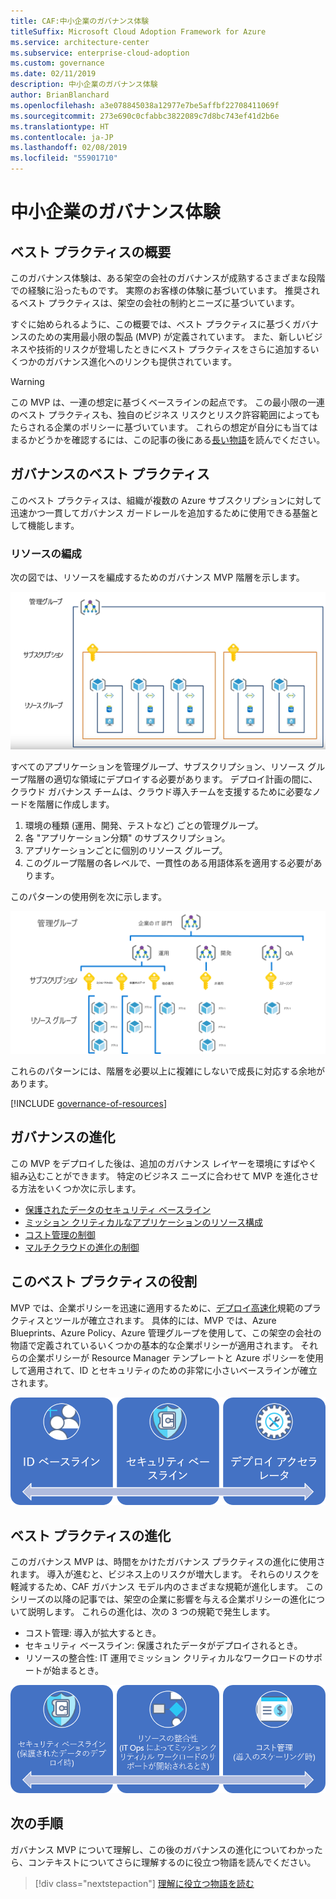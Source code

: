 ```yaml
---
title: CAF:中小企業のガバナンス体験
titleSuffix: Microsoft Cloud Adoption Framework for Azure
ms.service: architecture-center
ms.subservice: enterprise-cloud-adoption
ms.custom: governance
ms.date: 02/11/2019
description: 中小企業のガバナンス体験
author: BrianBlanchard
ms.openlocfilehash: a3e078845038a12977e7be5affbf22708411069f
ms.sourcegitcommit: 273e690c0cfabbc3822089c7d8bc743ef41d2b6e
ms.translationtype: HT
ms.contentlocale: ja-JP
ms.lasthandoff: 02/08/2019
ms.locfileid: "55901710"
---
```

# <a name="small-to-medium-enterprise-governance-journey"></a>中小企業のガバナンス体験

## <a name="best-practice-overview"></a>ベスト プラクティスの概要

このガバナンス体験は、ある架空の会社のガバナンスが成熟するさまざまな段階での経験に沿ったものです。 実際のお客様の体験に基づいています。 推奨されるベスト プラクティスは、架空の会社の制約とニーズに基づいています。

すぐに始められるように、この概要では、ベスト プラクティスに基づくガバナンスのための実用最小限の製品 (MVP) が定義されています。 また、新しいビジネスや技術的リスクが登場したときにベスト プラクティスをさらに追加するいくつかのガバナンス進化へのリンクも提供されています。

> [!WARNING]
> この MVP は、一連の想定に基づくベースラインの起点です。 この最小限の一連のベスト プラクティスも、独自のビジネス リスクとリスク許容範囲によってもたらされる企業のポリシーに基づいています。 これらの想定が自分にも当てはまるかどうかを確認するには、この記事の後にある[長い物語](./narrative.md)を読んでください。

## <a name="governance-best-practice"></a>ガバナンスのベスト プラクティス

このベスト プラクティスは、組織が複数の Azure サブスクリプションに対して迅速かつ一貫してガバナンス ガードレールを追加するために使用できる基盤として機能します。

### <a name="resource-organization"></a>リソースの編成

次の図では、リソースを編成するためのガバナンス MVP 階層を示します。

![リソース編成の図](../../../_images/governance/resource-organization.png)

すべてのアプリケーションを管理グループ、サブスクリプション、リソース グループ階層の適切な領域にデプロイする必要があります。 デプロイ計画の間に、クラウド ガバナンス チームは、クラウド導入チームを支援するために必要なノードを階層に作成します。  

1. 環境の種類 (運用、開発、テストなど) ごとの管理グループ。
2. 各 "アプリケーション分類" のサブスクリプション。
3. アプリケーションごとに個別のリソース グループ。
4. このグループ階層の各レベルで、一貫性のある用語体系を適用する必要があります。

このパターンの使用例を次に示します。

![中規模の会社のリソース組織の例](../../../_images/governance/mid-market-resource-organization.png)

これらのパターンには、階層を必要以上に複雑にしないで成長に対応する余地があります。

[!INCLUDE [governance-of-resources](../../../../../includes/cloud-adoption/governance/governance-of-resources.md)]

## <a name="governance-evolutions"></a>ガバナンスの進化

この MVP をデプロイした後は、追加のガバナンス レイヤーを環境にすばやく組み込むことができます。 特定のビジネス ニーズに合わせて MVP を進化させる方法をいくつか次に示します。

- [保護されたデータのセキュリティ ベースライン](./security-baseline-evolution.md)
- [ミッション クリティカルなアプリケーションのリソース構成](./resource-consistency-evolution.md)
- [コスト管理の制御](./cost-management-evolution.md)
- [マルチクラウドの進化の制御](./multi-cloud-evolution.md)

<!-- markdownlint-disable MD026 -->

## <a name="what-does-this-best-practice-do"></a>このベスト プラクティスの役割

MVP では、企業ポリシーを迅速に適用するために、[デプロイ高速化](../../deployment-acceleration/overview.md)規範のプラクティスとツールが確立されます。 具体的には、MVP では、Azure Blueprints、Azure Policy、Azure 管理グループを使用して、この架空の会社の物語で定義されているいくつかの基本的な企業ポリシーが適用されます。 それらの企業ポリシーが Resource Manager テンプレートと Azure ポリシーを使用して適用されて、ID とセキュリティのための非常に小さいベースラインが確立されます。

![増分ガバナンス MVP の例](../../../_images/governance/governance-mvp.png)

## <a name="evolving-the-best-practice"></a>ベスト プラクティスの進化

このガバナンス MVP は、時間をかけたガバナンス プラクティスの進化に使用されます。 導入が進むと、ビジネス上のリスクが増大します。 それらのリスクを軽減するため、CAF ガバナンス モデル内のさまざまな規範が進化します。 このシリーズの以降の記事では、架空の企業に影響を与える企業ポリシーの進化について説明します。 これらの進化は、次の 3 つの規範で発生します。

- コスト管理: 導入が拡大するとき。
- セキュリティ ベースライン: 保護されたデータがデプロイされるとき。
- リソースの整合性: IT 運用でミッション クリティカルなワークロードのサポートが始まるとき。

![増分ガバナンス MVP の例](../../../_images/governance/governance-evolution.png)

## <a name="next-steps"></a>次の手順

ガバナンス MVP について理解し、この後のガバナンスの進化についてわかったら、コンテキストについてさらに理解するのに役立つ物語を読んでください。

> [!div class="nextstepaction"]
> [理解に役立つ物語を読む](./narrative.md)
